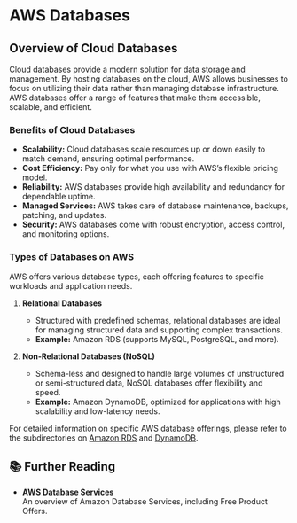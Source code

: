 # AWS Databases

## Overview of Cloud Databases

Cloud databases provide a modern solution for data storage and management. By hosting databases on the cloud, AWS allows businesses to focus on utilizing their data rather than managing database infrastructure. AWS databases offer a range of features that make them accessible, scalable, and efficient.

### Benefits of Cloud Databases

- **Scalability:** Cloud databases scale resources up or down easily to match demand, ensuring optimal performance.
- **Cost Efficiency:** Pay only for what you use with AWS’s flexible pricing model.
- **Reliability:** AWS databases provide high availability and redundancy for dependable uptime.
- **Managed Services:** AWS takes care of database maintenance, backups, patching, and updates.
- **Security:** AWS databases come with robust encryption, access control, and monitoring options.

### Types of Databases on AWS

AWS offers various database types, each offering features to specific workloads and application needs.

1. **Relational Databases**

   - Structured with predefined schemas, relational databases are ideal for managing structured data and supporting complex transactions.
   - **Example:** Amazon RDS (supports MySQL, PostgreSQL, and more).

2. **Non-Relational Databases (NoSQL)**
   - Schema-less and designed to handle large volumes of unstructured or semi-structured data, NoSQL databases offer flexibility and speed.
   - **Example:** Amazon DynamoDB, optimized for applications with high scalability and low-latency needs.

For detailed information on specific AWS database offerings, please refer to the subdirectories on [Amazon RDS](./RDS/README.md) and [DynamoDB](./DynamoDB/README.md).

## 📚 Further Reading

- **[AWS Database Services](https://aws.amazon.com/free/database/?gclid=Cj0KCQjw1Yy5BhD-ARIsAI0RbXa24yxekzxUIL2IxfomIdvleV5C2vz_6vw9aknU7JGhCQ_2H1VL2xgaAtJwEALw_wcB&trk=b54801f4-057b-4340-b0a5-1ee26130ff8f&sc_channel=ps&ef_id=Cj0KCQjw1Yy5BhD-ARIsAI0RbXa24yxekzxUIL2IxfomIdvleV5C2vz_6vw9aknU7JGhCQ_2H1VL2xgaAtJwEALw_wcB:G:s&s_kwcid=AL!4422!3!548725068184!e!!g!!aws%20database!11346198399!112250784918)**  
  An overview of Amazon Database Services, including Free Product Offers.
